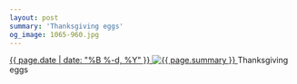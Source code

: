 ```yaml
---
layout: post
summary: 'Thanksgiving eggs'
og_image: 1065-960.jpg
---
```


<p>
 <time>
  <a href="/1065">
   {{ page.date | date: "%B %-d, %Y" }}
  </a>
 </time>
 <a href="/1065">
  <img alt="{{ page.summary }}" data-taken="2/11/2020" sizes="(min-width: 700px) 50vw, calc(100vw - 2rem)" src="{{ site.assets_url }}/1065-480.jpg" srcset="{{ site.assets_url }}/1065-240.jpg 240w, {{ site.assets_url }}/1065-480.jpg 480w, {{ site.assets_url }}/1065-720.jpg 720w, {{ site.assets_url }}/1065-960.jpg 960w"/>
 </a>
 <span>
  Thanksgiving eggs
 </span>
</p>

